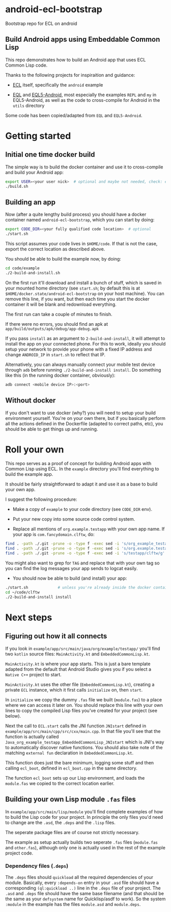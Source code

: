 # android-ecl-bootstrap

Bootstrap repo for ECL on android

## Build Android apps using Embeddable Common Lisp

This repo demonstrates how to build an Android app that uses ECL
Common Lisp code.

Thanks to the following projects for inspiraition and guidance:

* [ECL](https://gitlab.com/embeddable-common-lisp/ecl) itself,
  specifically the `android` example

* [EQL](https://gitlab.com/eql/EQL5) and
  [EQL5-Android](https://gitlab.com/eql/EQL5-Android), most especially
  the examples `REPL` and `my` in EQL5-Android, as well as the code to
  cross-compile for Android in the `utils` directory

Some code has been copied/adapted from `EQL` and `EQL5-Android`.


# Getting started

## Initial one time docker build

The simple way is to build the docker container and use it to
cross-compile and build your Android app:

````bash
export USER=<your user nick>  # optional and maybe not needed, check: env | grep USER
./build.sh
````

## Building an app

Now (after a quite lengthy build process) you should have a docker
container named `android-ecl-bootstrap`, which you can start by doing:

````bash
export CODE_DIR=<your fully qualified code location>  # optional
./start.sh
````

This script assumes your code lives in `$HOME/code`. If that is not
the case, export the correct location as described above.

You should be able to build the example now, by doing:

````bash
cd code/example
./2-build-and-install.sh
````

On the first run it'll download and install a bunch of stuff, which is
saved in your mounted home directory (see `start.sh`; by default this
is at `$HOME/docker.state/android-ecl-bootstrap` on your host
machine). You can remove this line, if you want, but then each time
you start the docker container it will be blank and redownload
everything.

The first run can take a couple of minutes to finish.

If there were no errors, you should find an apk at
`app/build/outputs/apk/debug/app-debug.apk`

If you pass `install` as an argument to `2-build-and-install`, it will
attempt to install the app on your connected phone. For this to work,
ideally you should setup your network to provide your phone with a
fixed IP address and change `ANDROID_IP` in `start.sh` to reflect that
IP.

Alternatively, you can always manually connect your mobile test device
through `adb` before running `./2-build-and-install install`. Do
something like this (in the running docker container, obviously):

````bash
adb connect <mobile device IP>:<port>
````

## Without docker

If you don't want to use docker (why?) you will need to setup your
build environment yourself. You're on your own there, but if you
basically perform all the actions defined in the Dockerfile (adapted
to correct paths, etc), you should be able to get things up and
running.

# Roll your own

This repo serves as a proof of concept for building Android apps with
Common Lisp using ECL. In the `example` directory you'll find
everything to build the example app.

It should be fairly straightforward to adapt it and use it as a base
to build your own app.

I suggest the following procedure:

* Make a copy of `example` to your code directory (see `CODE_DIR` env).

* Put your new copy into some source code control system.

* Replace all mentions of `org.example.testapp` with your own app
  name. If your app is `com.fancydomain.clftw`, do:
````bash
find . -path ./.git -prune -o -type f -exec sed -i 's/org_example_testapp/com_fancydomain_clftw/g' '{}' \;
find . -path ./.git -prune -o -type f -exec sed -i 's/org.example.testapp/com.fancydomain.clftw/g' '{}' \;
find . -path ./.git -prune -o -type f -exec sed -i 's/testapp/clftw/g' '{}' \;
````

You might also want to grep for `TAG` and replace that with your own
tag so you can find the log messages your app sends to logcat easily.

* You should now be able to build (and install) your app:
````bash
./start.sh             # unless you're already inside the docker container
cd ~/code/clftw
./2-build-and-install install
````

# Next steps

## Figuring out how it all connects

If you look in `example/app/src/main/java/org/example/testapp/` you'll
find two `kotlin` source files: `MainActivity.kt` and
`EmbeddedCommonLisp.kt`.

`MainActivity.kt` is where your app starts. This is just a bare
template adapted from the default that Android Studio gives you if you
select a `Native C++` project to start.

`MainActivity.kt` uses the other file (`EmbeddedCommonLisp.kt`),
creating a private `ECL` instance, which it first calls `initialize`
on, then `start`.

In `initialize` we copy the dummy `.fas` file we built (`module.fas`)
to a place where we can access it later on. You should replace this
line with your own lines to copy the compiled Lisp files you've
created for your project (see below).

Next the call to `ECL.start` calls the JNI function `JNIstart` defined
in `example/app/src/main/cpp/src/cxx/main.cpp`. In that file you'll
see that the function is actually called
`Java_org_example_testapp_EmbeddedCommonLisp_JNIstart` which is JNI's
way to automatically discover native functions. You should also take
note of the matching `external fun` declaration in
`EmbeddedCommonLisp.kt`.

This function does just the bare minimum, logging some stuff and then
calling `ecl_boot`, defined in `ecl_boot.cpp` in the same directory.

The function `ecl_boot` sets up our Lisp environment, and loads the
`module.fas` we copied to the correct location earlier.

## Building your own Lisp module `.fas` files

In `example/app/src/main/lisp/module` you'll find complete examples of
how to build the Lisp code for your project. In principle the only
files you'd need to change are the `.asd`, the `.deps` and the `.lisp`
files.

The seperate package files are of course not strictly necessary.

The example as setup actually builds two seperate `.fas` files
(`module.fas` and `other.fas`), although only one is actually used in
the rest of the example project code.

### Dependency files (`.deps`)

The `.deps` files should `quickload` all the required dependencies of
your module. Basically, every `:depends-on` entry in your `.asd` file
should have a corresponding `(ql:quickload ..)` line in the `.deps`
file of your project. The `.asd` and `.deps` file should have the same
base filename (and that should be the same as your `defsystem` name
for Quicklisp/asdf to work). So the system `:module` in the example
has the files `module.asd` and `module.deps`.